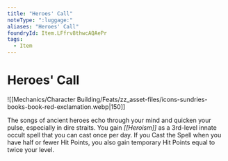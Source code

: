 ```yaml
---
title: "Heroes' Call"
noteType: ":luggage:"
aliases: "Heroes' Call"
foundryId: Item.LFfrv8thwcAQAePr
tags:
  - Item
---
```


# Heroes' Call
![[Mechanics/Character Building/Feats/zz_asset-files/icons-sundries-books-book-red-exclamation.webp|150]]

The songs of ancient heroes echo through your mind and quicken your pulse, especially in dire straits. You gain _[[Heroism]]_ as a 3rd-level innate occult spell that you can cast once per day. If you Cast the Spell when you have half or fewer Hit Points, you also gain temporary Hit Points equal to twice your level.


